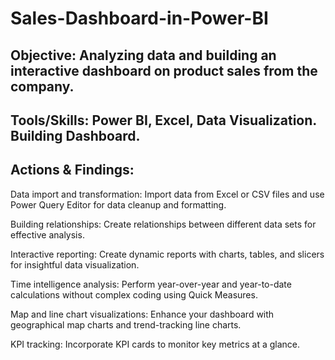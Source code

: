 # Sales-Dashboard-in-Power-BI

## Objective: Analyzing data and building an interactive dashboard on product sales from the company.

## Tools/Skills: Power BI, Excel, Data Visualization. Building Dashboard.


## Actions & Findings:

Data import and transformation: Import data from Excel or CSV files and use Power Query Editor for data cleanup and formatting.

Building relationships: Create relationships between different data sets for effective analysis.

Interactive reporting: Create dynamic reports with charts, tables, and slicers for insightful data visualization.

Time intelligence analysis: Perform year-over-year and year-to-date calculations without complex coding using Quick Measures.

Map and line chart visualizations: Enhance your dashboard with geographical map charts and trend-tracking line charts.

KPI tracking: Incorporate KPI cards to monitor key metrics at a glance.
